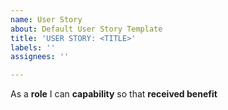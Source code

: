 ```yaml
---
name: User Story
about: Default User Story Template
title: 'USER STORY: <TITLE>'
labels: ''
assignees: ''

---
```


As a **role** I can **capability** so that **received benefit**
